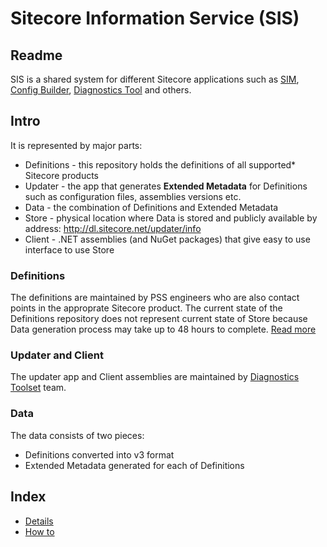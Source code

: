 # Sitecore Information Service (SIS)

## Readme

SIS is a shared system for different Sitecore applications such as 
[SIM](https://github.com/sitecore/sitecore-instance-manager), [Config Builder](https://github.com/sitecore/sitecore-config-builder), [Diagnostics Tool](https://github.com/sitecore/sitecore-diagnostics-tool) and others. 

## Intro

It is represented by major parts:

* Definitions - this repository holds the definitions of all supported* Sitecore products
* Updater - the app that generates **Extended Metadata** for Definitions such as configuration files, assemblies versions etc.
* Data - the combination of Definitions and Extended Metadata
* Store - physical location where Data is stored and publicly available by address: http://dl.sitecore.net/updater/info
* Client - .NET assemblies (and NuGet packages) that give easy to use interface to use Store

### Definitions

The definitions are maintained by PSS engineers who are also contact points in the approprate Sitecore product. 
The current state of the Definitions repository does not represent current state of Store because Data generation 
process may take up to 48 hours to complete. [Read more](DETAILS.md#definitions-details)

### Updater and Client

The updater app and Client assemblies are maintained by [Diagnostics Toolset](https://github.com/sitecore/sitecore-diagnostics-toolset) 
team.

### Data

The data consists of two pieces:

* Definitions converted into v3 format
* Extended Metadata generated for each of Definitions

## Index

* [Details](DETAILS.md)
* [How to](HOWTO.md)
